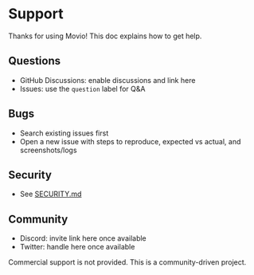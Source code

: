 # Support

Thanks for using Movio! This doc explains how to get help.

## Questions
- GitHub Discussions: enable discussions and link here
- Issues: use the `question` label for Q&A

## Bugs
- Search existing issues first
- Open a new issue with steps to reproduce, expected vs actual, and screenshots/logs

## Security
- See [SECURITY.md](./SECURITY.md)

## Community
- Discord: invite link here once available
- Twitter: handle here once available

Commercial support is not provided. This is a community-driven project.
